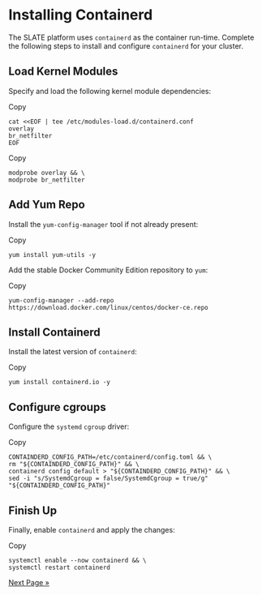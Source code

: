Installing Containerd
=====================

The SLATE platform uses `containerd` as the container run-time. Complete the following steps to install and configure `containerd` for your cluster.

Load Kernel Modules
-------------------

Specify and load the following kernel module dependencies:

Copy

    cat <<EOF | tee /etc/modules-load.d/containerd.conf
    overlay
    br_netfilter
    EOF
    

Copy

    modprobe overlay && \
    modprobe br_netfilter
    

Add Yum Repo
------------

Install the `yum-config-manager` tool if not already present:

Copy

    yum install yum-utils -y
    

Add the stable Docker Community Edition repository to `yum`:

Copy

    yum-config-manager --add-repo https://download.docker.com/linux/centos/docker-ce.repo
    

Install Containerd
------------------

Install the latest version of `containerd`:

Copy

    yum install containerd.io -y
    

Configure cgroups
-----------------

Configure the `systemd` `cgroup` driver:

Copy

    CONTAINDERD_CONFIG_PATH=/etc/containerd/config.toml && \
    rm "${CONTAINDERD_CONFIG_PATH}" && \
    containerd config default > "${CONTAINDERD_CONFIG_PATH}" && \
    sed -i "s/SystemdCgroup = false/SystemdCgroup = true/g"  "${CONTAINDERD_CONFIG_PATH}"
    

Finish Up
---------

Finally, enable `containerd` and apply the changes:

Copy

    systemctl enable --now containerd && \
    systemctl restart containerd
    

[Next Page »](/docs/cluster/manual/kubernetes.html)
